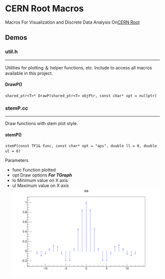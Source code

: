 # CERN Root Macros
Macros For Visualization and Discrete Data Analysis On[CERN Root](https://root.cern/)

## Demos

### util.h
---
Utilities for plotting ＆ helper functions, etc. Include to access all macros available in this project.

#### DrawP()
`shared_ptr<T>* DrawP(shared_ptr<T> objPtr, const char* opt = nullptr)`


### stemP.cc
---
Draw functions with stem plot style.

#### stemP()

`stemP(const TF1& func, const char* opt = "aps", double ll = 0, double ul = 0)`

Parameters

* func Function plotted
* opt Draw options  ***For TGraph***
* lo Minimum value on X axis
* ul Maximum value on X axis
![`DrawP(stemP(TF1("sa", "sin(x)/(x)", -12, 12)))`](https://github.com/SdtElectronic/RootMacros/blob/master/ScrShot/sa.png "stemP Demo")